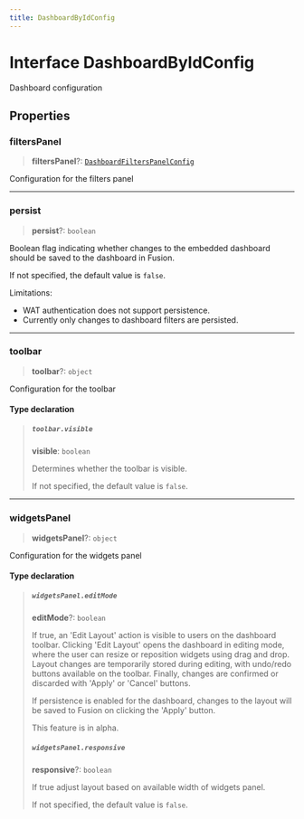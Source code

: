 ```yaml
---
title: DashboardByIdConfig
---
```


# Interface DashboardByIdConfig

Dashboard configuration

## Properties

### filtersPanel

> **filtersPanel**?: [`DashboardFiltersPanelConfig`](interface.DashboardFiltersPanelConfig.md)

Configuration for the filters panel

***

### persist

> **persist**?: `boolean`

Boolean flag indicating whether changes to the embedded dashboard should be saved to the dashboard in Fusion.

If not specified, the default value is `false`.

Limitations:
- WAT authentication does not support persistence.
- Currently only changes to dashboard filters are persisted.

***

### toolbar

> **toolbar**?: `object`

Configuration for the toolbar

#### Type declaration

> ##### `toolbar.visible`
>
> **visible**: `boolean`
>
> Determines whether the toolbar is visible.
>
> If not specified, the default value is `false`.
>
>

***

### widgetsPanel

> **widgetsPanel**?: `object`

Configuration for the widgets panel

#### Type declaration

> ##### `widgetsPanel.editMode`
>
> **editMode**?: `boolean`
>
> If true, an 'Edit Layout' action is visible to users on the dashboard toolbar.
> Clicking 'Edit Layout' opens the dashboard in editing mode, where the user can resize or reposition widgets using drag and drop.
> Layout changes are temporarily stored during editing, with undo/redo buttons available on the toolbar.
> Finally, changes are confirmed or discarded with 'Apply' or 'Cancel' buttons.
>
> If persistence is enabled for the dashboard, changes to the layout will be saved to Fusion on clicking the 'Apply' button.
>
> This feature is in alpha.
>
> ##### `widgetsPanel.responsive`
>
> **responsive**?: `boolean`
>
> If true adjust layout based on available width of widgets panel.
>
> If not specified, the default value is `false`.
>
>
